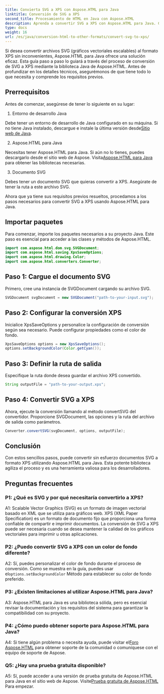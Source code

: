 ```yaml
---
title: Convierta SVG a XPS con Aspose.HTML para Java
linktitle: Conversión de SVG a XPS
second_title: Procesamiento de HTML en Java con Aspose.HTML
description: Aprenda a convertir SVG a XPS con Aspose.HTML para Java. Guía sencilla, paso a paso, para realizar conversiones sin inconvenientes.
type: docs
weight: 16
url: /es/java/conversion-html-to-other-formats/convert-svg-to-xps/
---
```


Si desea convertir archivos SVG (gráficos vectoriales escalables) al formato XPS sin inconvenientes, Aspose.HTML para Java ofrece una solución eficaz. Esta guía paso a paso lo guiará a través del proceso de conversión de SVG a XPS mediante la biblioteca Java de Aspose.HTML. Antes de profundizar en los detalles técnicos, asegurémonos de que tiene todo lo que necesita y comprende los requisitos previos.

## Prerrequisitos

Antes de comenzar, asegúrese de tener lo siguiente en su lugar:

1. Entorno de desarrollo Java

 Debe tener un entorno de desarrollo de Java configurado en su máquina. Si no tiene Java instalado, descargue e instale la última versión desde[Sitio web de Java](https://www.oracle.com/java/technologies/javase-downloads.html).

2. Aspose.HTML para Java

Necesitas tener Aspose.HTML para Java. Si aún no lo tienes, puedes descargarlo desde el sitio web de Aspose. Visita[Aspose.HTML para Java](https://releases.aspose.com/html/java/) para obtener las bibliotecas necesarias.

3. Documento SVG

Debes tener un documento SVG que quieras convertir a XPS. Asegúrate de tener la ruta a este archivo SVG.

Ahora que ya tiene sus requisitos previos resueltos, procedamos a los pasos necesarios para convertir SVG a XPS usando Aspose.HTML para Java.

## Importar paquetes

Para comenzar, importe los paquetes necesarios a su proyecto Java. Este paso es esencial para acceder a las clases y métodos de Aspose.HTML.

```java
import com.aspose.html.dom.svg.SVGDocument;
import com.aspose.html.saving.XpsSaveOptions;
import com.aspose.html.drawing.Color;
import com.aspose.html.converters.Converter;
```

## Paso 1: Cargue el documento SVG

Primero, cree una instancia de SVGDocument cargando su archivo SVG.

```java
SVGDocument svgDocument = new SVGDocument("path-to-your-input.svg");
```

## Paso 2: Configurar la conversión XPS

Inicialice XpsSaveOptions y personalice la configuración de conversión según sea necesario. Puede configurar propiedades como el color de fondo.

```java
XpsSaveOptions options = new XpsSaveOptions();
options.setBackgroundColor(Color.getCyan());
```

## Paso 3: Definir la ruta de salida

Especifique la ruta donde desea guardar el archivo XPS convertido.

```java
String outputFile = "path-to-your-output.xps";
```

## Paso 4: Convertir SVG a XPS

Ahora, ejecute la conversión llamando al método convertSVG del convertidor. Proporcione SVGDocument, las opciones y la ruta del archivo de salida como parámetros.

```java
Converter.convertSVG(svgDocument, options, outputFile);
```

## Conclusión

Con estos sencillos pasos, puede convertir sin esfuerzo documentos SVG a formato XPS utilizando Aspose.HTML para Java. Esta potente biblioteca agiliza el proceso y es una herramienta valiosa para los desarrolladores.

## Preguntas frecuentes

### P1: ¿Qué es SVG y por qué necesitaría convertirlo a XPS?

A1: Scalable Vector Graphics (SVG) es un formato de imagen vectorial basado en XML que se utiliza para gráficos web. XPS (XML Paper Specification) es un formato de documento fijo que proporciona una forma confiable de compartir e imprimir documentos. La conversión de SVG a XPS puede ser necesaria cuando se desea mantener la calidad de los gráficos vectoriales para imprimir u otras aplicaciones.

### P2: ¿Puedo convertir SVG a XPS con un color de fondo diferente?

 A2: Sí, puedes personalizar el color de fondo durante el proceso de conversión. Como se muestra en la guía, puedes usar el`options.setBackgroundColor` Método para establecer su color de fondo preferido.

### P3: ¿Existen limitaciones al utilizar Aspose.HTML para Java?

A3: Aspose.HTML para Java es una biblioteca sólida, pero es esencial revisar la documentación y los requisitos del sistema para garantizar la compatibilidad con su proyecto.

### P4: ¿Cómo puedo obtener soporte para Aspose.HTML para Java?

 A4: Si tiene algún problema o necesita ayuda, puede visitar el[Foro Aspose.HTML](https://forum.aspose.com/) para obtener soporte de la comunidad o comuníquese con el equipo de soporte de Aspose.

### Q5: ¿Hay una prueba gratuita disponible?

 A5: Sí, puede acceder a una versión de prueba gratuita de Aspose.HTML para Java en el sitio web de Aspose. Visite[Prueba gratuita de Aspose.HTML](https://releases.aspose.com/) Para empezar.